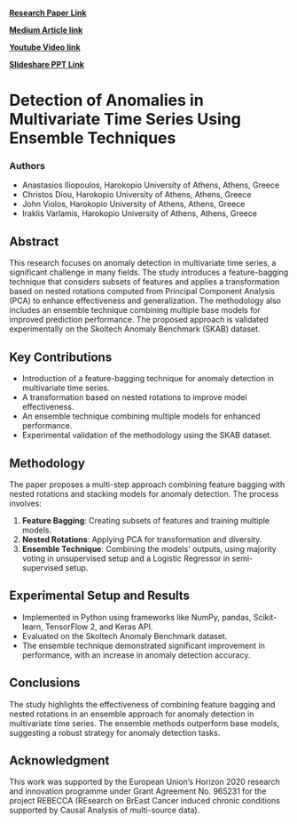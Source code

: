 

[**Research Paper Link**]( https://arxiv.org/pdf/2308.03171.pdf)

[**Medium Article link**](https://medium.com/@saipraneethk181200/detection-of-anomalies-in-multivariate-time-series-4acf4fef81e4)

[**Youtube Video link**](https://youtu.be/K3wF0Sb5xVM)

[**Slideshare PPT Link**](https://www.slideshare.net/saipraneethk181200/short-story-on-anomaly-detection-in-multivariate-time-series)





# Detection of Anomalies in Multivariate Time Series Using Ensemble Techniques

### Authors
- Anastasios Iliopoulos, Harokopio University of Athens, Athens, Greece
- Christos Diou, Harokopio University of Athens, Athens, Greece
- John Violos, Harokopio University of Athens, Athens, Greece
- Iraklis Varlamis, Harokopio University of Athens, Athens, Greece

## Abstract
This research focuses on anomaly detection in multivariate time series, a significant challenge in many fields. The study introduces a feature-bagging technique that considers subsets of features and applies a transformation based on nested rotations computed from Principal Component Analysis (PCA) to enhance effectiveness and generalization. The methodology also includes an ensemble technique combining multiple base models for improved prediction performance. The proposed approach is validated experimentally on the Skoltech Anomaly Benchmark (SKAB) dataset.

## Key Contributions
- Introduction of a feature-bagging technique for anomaly detection in multivariate time series.
- A transformation based on nested rotations to improve model effectiveness.
- An ensemble technique combining multiple models for enhanced performance.
- Experimental validation of the methodology using the SKAB dataset.

## Methodology
The paper proposes a multi-step approach combining feature bagging with nested rotations and stacking models for anomaly detection. The process involves:
1. **Feature Bagging**: Creating subsets of features and training multiple models.
2. **Nested Rotations**: Applying PCA for transformation and diversity.
3. **Ensemble Technique**: Combining the models' outputs, using majority voting in unsupervised setup and a Logistic Regressor in semi-supervised setup.

## Experimental Setup and Results
- Implemented in Python using frameworks like NumPy, pandas, Scikit-learn, TensorFlow 2, and Keras API.
- Evaluated on the Skoltech Anomaly Benchmark dataset.
- The ensemble technique demonstrated significant improvement in performance, with an increase in anomaly detection accuracy.

## Conclusions
The study highlights the effectiveness of combining feature bagging and nested rotations in an ensemble approach for anomaly detection in multivariate time series. The ensemble methods outperform base models, suggesting a robust strategy for anomaly detection tasks.

## Acknowledgment
This work was supported by the European Union’s Horizon 2020 research and innovation programme under Grant Agreement No. 965231 for the project REBECCA (REsearch on BrEast Cancer induced chronic conditions supported by Causal Analysis of multi-source data).

